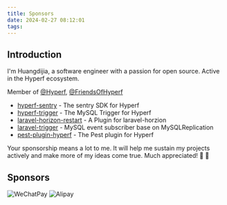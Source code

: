 ```yaml
---
title: Sponsors
date: 2024-02-27 08:12:01
tags:
---
```


## Introduction

I'm Huangdijia, a software engineer with a passion for open source. Active in the Hyperf ecosystem.

Member of [@Hyperf](https://github.com/hyperf), [@FriendsOfHyperf](https://github.com/friendsofhyperf)

- [hyperf-sentry](https://github.com/friendsofhyperf/sentry) - The sentry SDK for Hyperf
- [hyperf-trigger](https://github.com/friendsofhyperf/trigger) - The MySQL Trigger for Hyperf
- [laravel-horizon-restart](https://github.com/huangdijia/laravel-horizon-restart) - A Plugin for laravel-horzion
- [laravel-trigger](https://github.com/huangdijia/laravel-trigger) - MySQL event subscriber base on MySQLReplication
- [pest-plugin-hyperf](https://github.com/friendsofhyperf/pest-plugin-hyperf) - The Pest plugin for Hyperf

Your sponsorship means a lot to me. It will help me sustain my projects actively and make more of my ideas come true. Much appreciated! 💖 🙏

## Sponsors

![WeChatPay](https://hdj.me/images/wechat-pay-min.jpg)
![Alipay](https://hdj.me/images/alipay-min.jpg)
